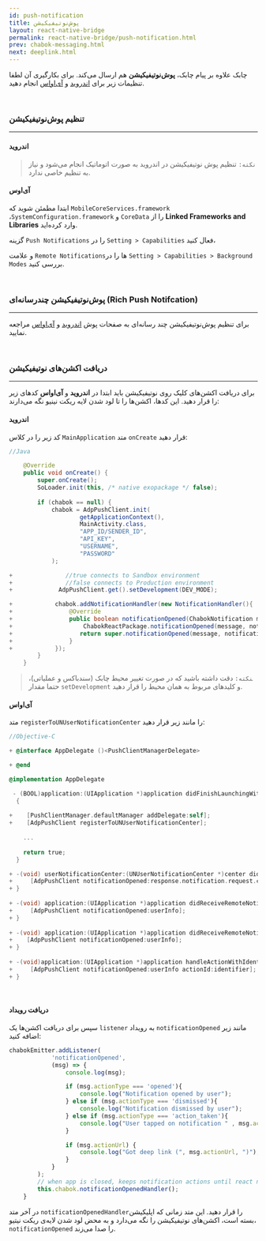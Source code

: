 ```yaml
---
id: push-notification
title: پوش‌نوتیفیکیشن 
layout: react-native-bridge
permalink: react-native-bridge/push-notification.html
prev: chabok-messaging.html
next: deeplink.html
---
```


چابک علاوه بر پیام چابک، **پوش‌نوتیفیکیشن** هم ارسال می‌کند. برای بکارگیری آن لطفا تنظیمات زیر برای [اندروید](/react-native-bridge/push-notification.html#اندروید) و [آی‌اواس](/react-native-bridge/push-notification.html#آی‌او‌اس) انجام دهید.

<Br>

### تنظیم پوش‌نوتیفیکیشن
---

#### اندروید


>`نکته:` تنظیم پوش نوتیفیکیشن در اندروید به صورت اتوماتیک انجام می‌شود و نیاز به تنظیم خاصی ندارد.


#### آی‌اوس

ابتدا مطمئن شوید که `MobileCoreServices.framework` ،`SystemConfiguration.framework` و `CoreData` را از **Linked Frameworks and Libraries** وارد کرده‌اید.

گزینه `Push Notifications` را در `Setting > Capabilities` فعال کنید،

و علامت `Remote Notifications`ها را در `Setting > Capabilities > Background Modes` بررسی کنید.


<br>

### پوش‌نوتیفیکیشن چندرسانه‌ای (Rich Push Notifcation)
---

برای تنظیم پوش‌نوتیفیکیشن چند رسانه‌ای به صفحات پوش [اندروید](/android/push-notification.html#تنظیم-پوشنوتیفیکیشن-چندرسانهای-rich-push-notification) و [آی‌اواس](/ios/push-notification.html#تنظیم-نوتیفیکیشن-چندرسانهای-rich-push-notification) مراجعه نمایید.

<br>


### دریافت اکشن‌های نوتیفیکیشن
---

برای دریافت اکشن‌های کلیک روی نوتیفیکیشن باید ابتدا در **اندروید** و **آی‌اواس** کدهای زیر را قرار دهید. این کدها، اکشن‌ها را تا لود شدن لایه ریکت نینیو نگه می‌دارند:


#### اندروید

کد زیر را در کلاس `MainApplication` متد `onCreate` قرار دهید:

```java
//Java

    @Override
    public void onCreate() {
        super.onCreate();
        SoLoader.init(this, /* native exopackage */ false);
        
        if (chabok == null) {
            chabok = AdpPushClient.init(
                    getApplicationContext(),
                    MainActivity.class,
                    "APP_ID/SENDER_ID",
                    "API_KEY",
                    "USERNAME",
                    "PASSWORD"
            );

+               //true connects to Sandbox environment  
+               //false connects to Production environment  
+             AdpPushClient.get().setDevelopment(DEV_MODE);

+            chabok.addNotificationHandler(new NotificationHandler(){
+                @Override
+                public boolean notificationOpened(ChabokNotification message, ChabokNotificationAction notificationAction) {
+                    ChabokReactPackage.notificationOpened(message, notificationAction);
+                   return super.notificationOpened(message, notificationAction);
+                }
+            });
        }
    }
```

>‍‍`نکته:` دقت داشته باشید که در صورت تغییر محیط چابک (سندباکس و عملیاتی)، حتما مقدار ‍‍`setDevelopment` و کلیدهای مربوط به همان محیط را قرار دهید.

#### آی‌اواس

متد `registerToUNUserNotificationCenter` را مانند زیر قرار دهید:

```objectivec
//Objective-C

+ @interface AppDelegate ()<PushClientManagerDelegate>

+ @end

@implementation AppDelegate

 - (BOOL)application:(UIApplication *)application didFinishLaunchingWithOptions:(NSDictionary *)launchOptions
  {
    
+    [PushClientManager.defaultManager addDelegate:self];
+    [AdpPushClient registerToUNUserNotificationCenter];
  
    ...
    
    return true;
  }

+ -(void) userNotificationCenter:(UNUserNotificationCenter *)center didReceiveNotificationResponse:(UNNotificationResponse *)response withCompletionHandler:(void (^)(void))completionHandler{
+     [AdpPushClient notificationOpened:response.notification.request.content.userInfo actionId:response.actionIdentifier];
+ }
  
+ -(void) application:(UIApplication *)application didReceiveRemoteNotification:(NSDictionary *)userInfo fetchCompletionHandler:(void (^)(UIBackgroundFetchResult))completionHandler{
+     [AdpPushClient notificationOpened:userInfo];
+ }
  
+ -(void) application:(UIApplication *)application didReceiveRemoteNotification:(NSDictionary *)userInfo{
+    [AdpPushClient notificationOpened:userInfo];
+ }
  
+ -(void)application:(UIApplication *)application handleActionWithIdentifier:(NSString *)identifier forRemoteNotification:(NSDictionary *)userInfo completionHandler:(void (^)())completionHandler{
+     [AdpPushClient notificationOpened:userInfo actionId:identifier];
+ }
```

<br>

#### دریافت رویداد

سپس برای دریافت اکشن‌ها یک `listener` به رویداد ‍‍`notificationOpened` مانند زیر اضافه کنید:

```javascript
chabokEmitter.addListener(
            'notificationOpened',
            (msg) => {
                console.log(msg);

                if (msg.actionType === 'opened'){
                    console.log("Notification opened by user");
                } else if (msg.actionType === 'dismissed'){
                    console.log("Notification dismissed by user");
                } else if (msg.actionType === 'action_taken'){
                    console.log("User tapped on notification " , msg.actionId , " action");
                }

                if (msg.actionUrl) {
                    console.log("Got deep link (", msg.actionUrl, ")");
                }
            }
        );
        // when app is closed, keeps notification actions until react native loads
        this.chabok.notificationOpenedHandler();
    }
```

در آخر متد `notificationOpenedHandler`را قرار دهید. این متد زمانی که اپلیکیشن بسته است، اکشن‌های نوتیفیکیشن را نگه می‌دارد و به محض لود شدن لایه‌ی ریکت نیتیو، `notificationOpened` را صدا می‌زند.
